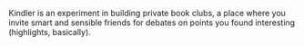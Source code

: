 Kindler is an experiment in building private book clubs, a place where you invite smart and sensible friends for debates on points you found interesting (highlights, basically).
